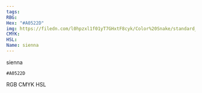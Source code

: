 ```yaml
---
tags:
RBG:
Hex: "#A0522D"
img: https://filedn.com/l0hpzxl1f01yT7GHxtF8cyk/Color%20Snake/standard_csv_to_svg/A0522D.svg
CMYK:
HSL:
Name: sienna
---
```

sienna
```palette
#A0522D
```
RGB
CMYK
HSL